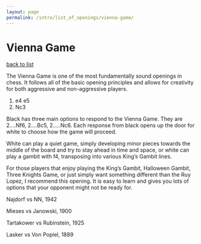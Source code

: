 ```yaml
---
layout: page
permalink: /intro/list_of_openings/vienna-game/
---
```


# Vienna Game

[back to list](..)



The Vienna Game is one of the most fundamentally sound openings in chess. It follows all of the basic opening principles and allows for creativity for both aggressive and non-aggressive players.

1. e4 e5
2. Nc3

Black has three main options to respond to the Vienna Game. They are 2….Nf6, 2….Bc5, 2…..Nc6. Each response from black opens up the door for white to choose how the game will proceed.

White can play a quiet game, simply developing minor pieces towards the middle of the board and try to stay ahead in time and space, or white can play a gambit with f4, transposing into various King’s Gambit lines.

For those players that enjoy playing the King’s Gambit, Halloween Gambit, Three Knights Game, or just simply want something different than the Ruy Lopez, I recommend this opening. It is easy to learn and gives you lots of options that your opponent might not be ready for.






Najdorf vs NN, 1942

Mieses vs Janowski, 1900

Tartakower vs Rubinstein, 1925

Lasker vs Von Popiel, 1889